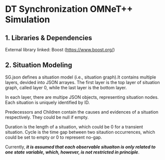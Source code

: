 # DT Synchronization OMNeT++ Simulation

## 1. Libraries & Dependencies

External library linked: Boost (https://www.boost.org/)

## 2. Situation Modeling

SG.json defines a situation model (i.e., situation graph).It contains multiple layers, devided into JSON arrayes. The first layer is the top layer of situation graph, called layer 0, while the last layer is the bottom layer.
 
In each layer, there are multipe JSON objects, representing situation nodes. Each situation is uniquely identified by ID.
 
Predecessors and Children contain the causes and evidences of a situation respectively. They could be null if empty. 

Duration is the length of a situation, which could be 0 for a transient situation. Cycle is the time gap between two sitaution occurrences, which could be set to empty or 0 to represent no-gap.

Currently, ***it is assumed that each observable situaiton is only related to one state variable, which, however, is not restricted in principle***.